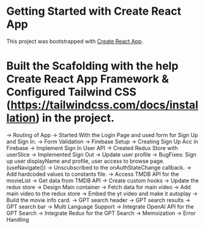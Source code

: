 # Getting Started with Create React App

This project was bootstrapped with [Create React App](https://github.com/facebook/create-react-app).

# Built the Scafolding with the help Create React App Framework & Configured Tailwind CSS (https://tailwindcss.com/docs/installation) in the project.


-> Routing of App
-> Started With the Login Page and used form for Sign Up and Sign In.
-> Form Validation
-> Firebase Setup
-> Creating Sign Up Acc in Firebase
-> Implement Sign In User API
-> Created Redux Store with userSlice
-> Implemented Sign Out
-> Update user profile
-> BugFixes: Sign up user displayName and profile, user access to browse page. (useNavigate())
-> Unscubscribed to the onAuthStateChange callback.
-> Add hardcoded values to constants file.
-> Access TMDB API for the movieList
-> Get data from TMDB API
-> Create custom hooks
-> Update the redux store
-> Design Main container
-> Fetch data for main video
-> Add main video to the redux store
-> Embed the yt video and make it autoplay
-> Build the movie info card.
-> GPT search header
-> GPT search results
-> GPT search bar
-> Multi Language Support
-> Integrate OpenAI API for the GPT Search
-> Integrate Redux for the GPT Search
-> Memoization
-> Error Handling
